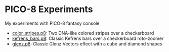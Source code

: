 # PICO-8 Experiments

My experiments with PICO-8 fantasy console

- [color_stripes.p8](color_stripes.p8): Two DNA-like colored stripes over a checkerboard
- [kefrens_bars.p8](kefrens_bars.p8): Classic Kefrens bars over a checkerboard roto-zoomer
- [glenz.p8](glenz.p8): Classic Glenz Vectors effect with a cube and diamond shapes
